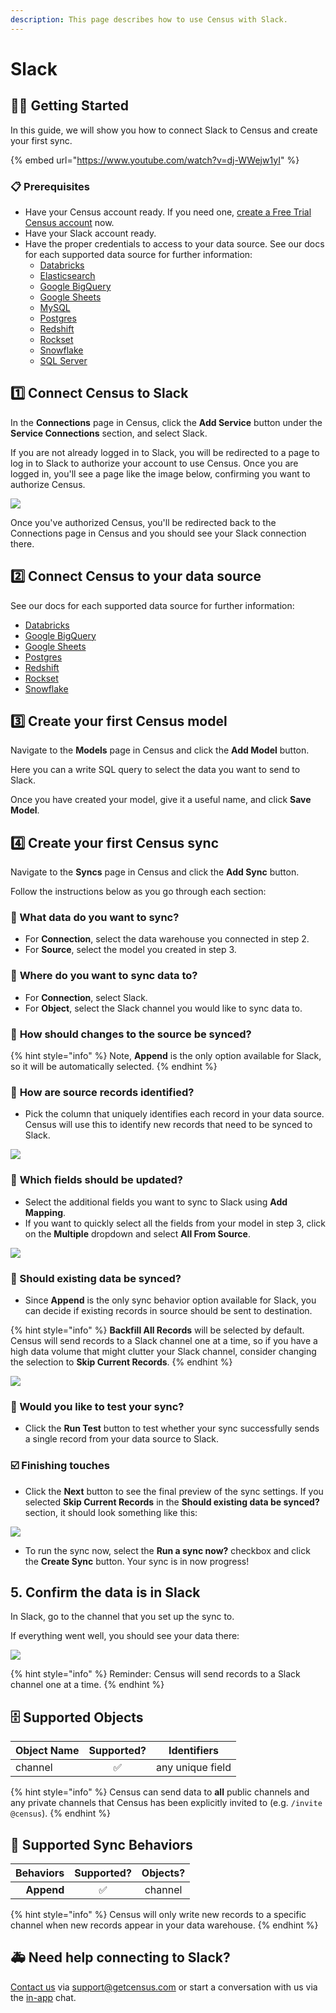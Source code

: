 ```yaml
---
description: This page describes how to use Census with Slack.
---
```


# Slack

## 🏃‍♀️ Getting Started

‌In this guide, we will show you how to connect Slack to Census and create your first sync.

{% embed url="https://www.youtube.com/watch?v=dj-WWejw1yI" %}

### 📋 Prerequisites

* Have your Census account ready. If you need one, [create a Free Trial Census account](https://app.getcensus.com/) now.
* Have your Slack account ready.
* Have the proper credentials to access to your data source. See our docs for each supported data source for further information:
  * [Databricks](https://docs.getcensus.com/sources/databricks)
  * [Elasticsearch](https://docs.getcensus.com/sources/elasticsearch)
  * [Google BigQuery](https://docs.getcensus.com/sources/google-bigquery)
  * [Google Sheets](https://docs.getcensus.com/sources/google-sheets)
  * [MySQL](https://docs.getcensus.com/sources/mysql)
  * [Postgres](https://docs.getcensus.com/sources/postgres)
  * [Redshift](https://docs.getcensus.com/sources/redshift)
  * [Rockset](https://docs.getcensus.com/sources/rockset)
  * [Snowflake](https://docs.getcensus.com/sources/snowflake)
  * [SQL Server](https://docs.getcensus.com/sources/sql-server)

## 1️⃣ Connect Census to Slack

In the **Connections** page in Census, click the **Add Service** button under the **Service Connections** section, and select Slack.

If you are not already logged in to Slack, you will be redirected to a page to log in to Slack to authorize your account to use Census. Once you are logged in, you'll see a page like the image below, confirming you want to authorize Census.

![](../.gitbook/assets/screen-shot-2021-09-13-at-9.39.16-am.png)

Once you've authorized Census, you'll be redirected back to the Connections page in Census and you should see your Slack connection there.

## 2️⃣ Connect Census to your data source

See our docs for each supported data source for further information:

* [Databricks](https://docs.getcensus.com/sources/databricks)
* [Google BigQuery](https://docs.getcensus.com/sources/google-bigquery)
* [Google Sheets](https://docs.getcensus.com/sources/google-sheets)
* [Postgres](https://docs.getcensus.com/sources/postgres)
* [Redshift](https://docs.getcensus.com/sources/redshift)
* [Rockset](https://docs.getcensus.com/sources/rockset)
* [Snowflake](https://docs.getcensus.com/sources/snowflake)

## 3️⃣ Create your first Census model

Navigate to the **Models** page in Census and click the **Add Model** button.

Here you can a write SQL query to select the data you want to send to Slack.&#x20;

Once you have created your model, give it a useful name, and click **Save Model**.&#x20;

## 4️⃣ Create your first Census sync

Navigate to the **Syncs** page in Census and click the **Add Sync** button.

Follow the instructions below as you go through each section:

### 📄 What data do you want to sync?

* For **Connection**, select the data warehouse you connected in step 2.
* For **Source**, select the model you created in step 3.

### 📄 **Where do you want to sync data to?**

* For **Connection**, select Slack.
* For **Object**, select the Slack channel you would like to sync data to.

### 📄 **How should changes to the source be synced?**

{% hint style="info" %}
Note, **Append** is the only option available for Slack, so it will be automatically selected.
{% endhint %}

### 📄 **How are source records identified?**

* Pick the column that uniquely identifies each record in your data source. Census will use this to identify new records that need to be synced to Slack.

![](../.gitbook/assets/screen-shot-2021-09-13-at-10.44.08-am.png)

### 📄 **Which fields should be updated?**

* Select the additional fields you want to sync to Slack using **Add Mapping**.
* If you want to quickly select all the fields from your model in step 3, click on the **Multiple** dropdown and select **All From Source**.

![](../.gitbook/assets/screen-shot-2021-09-13-at-10.44.24-am.png)

### 📄 Should existing data be synced?

* Since **Append** is the only sync behavior option available for Slack, you can decide if existing records in source should be sent to destination.

{% hint style="info" %}
**Backfill All Records** will be selected by default. Census will send records to a Slack channel one at a time, so if you have a high data volume that might clutter your Slack channel, consider changing the selection to **Skip Current Records**.
{% endhint %}

![](../.gitbook/assets/screen-shot-2021-09-13-at-10.44.42-am.png)

### 📄 Would you like to test your sync?

* Click the **Run Test** button to test whether your sync successfully sends a single record from your data source to Slack.

### ☑️ Finishing touches

* Click the **Next** button to see the final preview of the sync settings. If you selected **Skip Current Records** in the **Should existing data be synced?** section, it should look something like this:

![](../.gitbook/assets/screen-shot-2021-09-13-at-12.52.53-pm.png)

* To run the sync now, select the **Run a sync now?** checkbox and click the **Create Sync** button. Your sync is in now progress!&#x20;

## 5. Confirm the data is in Slack

In Slack, go to the channel that you set up the sync to.

If everything went well, you should see your data there:

![](../.gitbook/assets/screen-shot-2021-09-13-at-1.10.51-pm.png)

{% hint style="info" %}
Reminder: Census will send records to a Slack channel one at a time.
{% endhint %}

## 🗄️ Supported Objects

| Object Name | Supported? | Identifiers      |
| ----------- | :--------: | ---------------- |
| channel     |      ✅     | any unique field |

{% hint style="info" %}
Census can send data to **all** public channels and any private channels that Census has been explicitly invited to (e.g. `/invite @census`).
{% endhint %}

## 🔄 Supported Sync Behaviors

| **Behaviors** | **Supported?** | **Objects?** |
| ------------: | :------------: | :----------: |
|    **Append** |        ✅       |    channel   |

{% hint style="info" %}
Census will only write new records to a specific channel when new records appear in your data warehouse.
{% endhint %}

## 🚑 Need help connecting to Slack?

[Contact us](mailto:support@getcensus.com) via support@getcensus.com or start a conversation with us via the [in-app](https://app.getcensus.com) chat.
